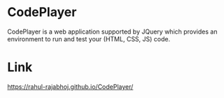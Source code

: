 # CodePlayer
CodePlayer is a web application supported by JQuery which provides an environment to run and test your (HTML, CSS, JS) code. 

# Link
https://rahul-rajabhoj.github.io/CodePlayer/
